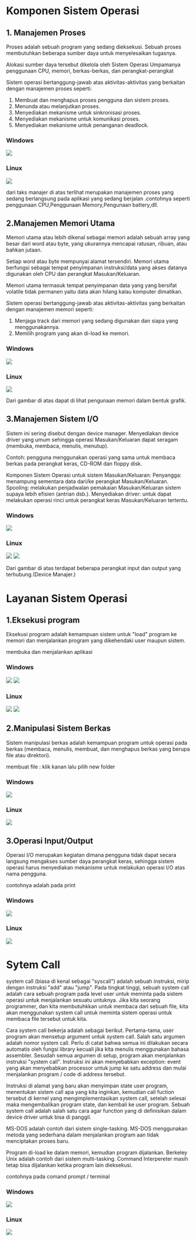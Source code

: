# Komponen Sistem Operasi

## 1. Manajemen Proses 

Proses adalah sebuah program yang sedang dieksekusi. Sebuah proses membutuhkan beberapa sumber daya untuk menyelesaikan tugasnya.

Alokasi sumber daya tersebut dikelola oleh Sistem Operasi Umpamanya penggunaan CPU, memori, berkas-berkas, dan perangkat-perangkat 

Sistem operasi bertanggung-jawab atas aktivitas-aktivitas yang berkaitan dengan manajemen proses seperti:

1. Membuat dan menghapus proses pengguna dan sistem proses. 
2. Menunda atau melanjutkan proses. 
3. Menyediakan mekanisme untuk sinkronisasi proses. 
4. Menyediakan mekanisme untuk komunikasi proses. 
5. Menyediakan mekanisme untuk penanganan deadlock. 

### Windows
![](Gambar3/1a.png)

### Linux

![](Gambar3/1b.png)


dari taks manajer di atas terlihat merupakan manajemen proses yang sedang berlangsung pada aplikasi yang sedang berjalan .contohnya seperti penggunaan CPU,Penggunaan Memory,Pengunaan battery,dll.

## 2.Manajemen Memori Utama

Memori utama atau lebih dikenal sebagai memori adalah sebuah array yang besar dari word atau byte, yang ukurannya mencapai ratusan, ribuan, atau bahkan jutaan. 

Setiap word atau byte mempunyai alamat tersendiri. Memori utama berfungsi sebagai tempat penyimpanan instruksi/data yang akses datanya digunakan oleh CPU dan perangkat Masukan/Keluaran.

Memori utama termasuk tempat penyimpanan data yang yang bersifat volatile tidak permanen yaitu data akan hilang kalau komputer dimatikan. 

Sistem operasi bertanggung-jawab atas aktivitas-aktivitas yang berkaitan dengan manajemen memori seperti: 
1. Menjaga track dari memori yang sedang digunakan dan siapa yang menggunakannya. 
2. Memilih program yang akan di-load ke memori. 

### Windows
![](Gambar3/2a.png)

### Linux
![](Gambar3/2b.png)

Dari gambar di atas dapat di lihat pengunaan memori dalam bentuk grafik.

## 3.Manajemen Sistem I/O

Sistem ini sering disebut dengan device manager. 
Menyediakan device driver yang umum sehingga operasi Masukan/Keluaran dapat seragam (membuka, membaca, menulis, menutup).

Contoh: pengguna menggunakan operasi yang sama untuk membaca berkas pada perangkat keras, CD-ROM dan floppy disk. 

Komponen Sistem Operasi untuk sistem Masukan/Keluaran: 
Penyangga: menampung sementara data dari/ke perangkat Masukan/Keluaran. 
Spooling: melakukan penjadwalan pemakaian Masukan/Keluaran sistem supaya lebih efisien (antrian dsb.). 
Menyediakan driver: untuk dapat melakukan operasi rinci untuk perangkat keras  Masukan/Keluaran tertentu. 

### Windows
![](Gambar3/3a.png)

### Linux

![](Gambar3/3b.png)
![](Gambar3/3b.png)


Dari gambar di atas terdapat beberapa perangkat input dan output yang terhubung.(Device Manajer.)

# Layanan Sistem Operasi

## 1.Eksekusi program
Eksekusi program adalah kemampuan sistem untuk "load" program ke memori dan menjalankan program yang dikehendaki user maupun sistem.

membuka dan menjalankan aplikasi

### Windows
![](Gambar3/4a.png)
![](Gambar3/5a.png)

### Linux

![](Gambar3/4b.png)
![](Gambar3/5b.png)

## 2.Manipulasi Sistem Berkas
Sistem manipulasi berkas adalah kemampuan program untuk operasi pada berkas (membaca, menulis, membuat, dan menghapus berkas yang berupa file atau direktori).

membuat file : klik kanan lalu pilih new folder

### Windows 
![](Gambar3/6a.png)

### Linux
![](Gambar3/6b.png)

## 3.Operasi Input/Output
Operasi I/O merupakan kegiatan dimana pengguna tidak dapat secara langsung mengakses sumber daya perangkat keras, sehingga sistem operasi harus menyediakan mekanisme untuk melakukan operasi I/O atas nama pengguna.

contohnya adalah pada print

### Windows
![](Gambar3/7a.png)

### Linux
![](Gambar3/7b.png)

# Sytem Call

system call (biasa di kenal sebagai "syscall") adalah sebuah instruksi, mirip dengan instruksi "add" atau "jump". Pada tingkat tinggi, sebuah system call adalah cara sebuah program pada level user untuk meminta pada sistem operasi untuk menjalankan sesuatu untuknya. Jika kita seorang programmer, dan kita membutuhkkan untuk membaca dari sebuah file, kita akan menggunakan system call untuk meminta sistem operasi untuk membaca file tersebut untuk kita.

Cara system call bekerja adalah sebagai berikut. Pertama-tama, user program akan mensetup argument untuk system call. Salah satu argumen adalah nomor system call. Perlu di catat bahwa semua ini dilakukan secara automatis oleh fungsi library kecuali jika kita menulis menggunakan bahasa assembler. Sesudah semua argumen di setup, program akan menjalankan instruksi "system call". Instruksi ini akan menyebabkan exception: event yang akan menyebabkan processor untuk jump ke satu address dan mulai menjalankan program / code di address tersebut.

Instruksi di alamat yang baru akan menyimpan state user program, menentukan sistem call apa yang kita inginkan, kemudian call fuction tersebut di kernel yang mengimplementasikan system call, setelah selesai maka mengembalikan program state, dan kembali ke user program. Sebuah system call adalah salah satu cara agar function yang di definisikan dalam device driver untuk bisa di panggil.

MS-DOS adalah contoh dari sistem single-tasking. MS-DOS menggunakan metoda yang sederhana dalam menjalankan program aan tidak menciptakan proses baru. 

Program di-load ke dalam memori, kemudian program dijalankan. Berkeley Unix adalah contoh dari sistem multi-tasking. Command Interpereter masih tetap bisa dijalankan ketika program lain dieksekusi. 

contohnya pada comand prompt / terminal

### Windows
![](Gambar3/8a.png)

### Linux
![](Gambar3/8b.png)

